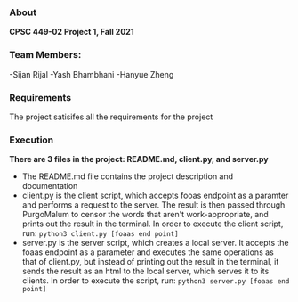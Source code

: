 ### About 
**CPSC 449-02 Project 1, Fall 2021**
### Team Members: 
-Sijan Rijal
-Yash Bhambhani
-Hanyue Zheng

### Requirements
The project satisifes all the requirements for the project

### Execution
**There are 3 files in the project: README.md, client.py, and server.py**
* The README.md file contains the project description and documentation
* client.py is the client script, which accepts fooas endpoint as a paramter and performs a request to the server. The result is then passed through PurgoMalum to censor the words that aren't work-appropriate, and prints out the result in the terminal. In order to execute the client script, run:
    `python3 client.py [foaas end point]` 
* server.py is the server script, which creates a local server. It accepts the foaas endpoint as a parameter and executes the same operations as that of client.py, but instead of printing out the result in the terminal, it sends the result as an html to the local server, which serves it to its clients. In order to execute the script, run:
    `python3 server.py [foaas end point]`


